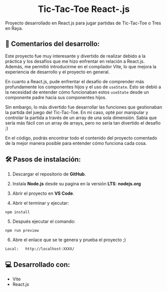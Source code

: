 <h1 align="center" id="title">Tic-Tac-Toe React-.js</h1>

Proyecto desarrollado en React.js para jugar partidas de Tic-Tac-Toe o Tres en Raya.

## 📖 Comentarios del desarrollo:

Este proyecto fue muy interesante y divertido de realizar debido a la práctica y los desafíos que me hizo enfrentar en relación a React.js. Además, me permitió introducirme en el compilador Vite, lo que mejora la experiencia de desarrollo y el proyecto en general.

En cuanto a React.js, pude enfrentar el desafío de comprender más profundamente los componentes hijos y el uso de `useState`. Esto se debió a la necesidad de entender cómo funcionaban estos `useState` desde un componente padre hacia sus componentes hijos.

Sin embargo, lo más divertido fue desarrollar las funciones que gestionaban la partida del juego del Tic-Tac-Toe. En mi caso, opté por manipular y controlar la partida a través de un array de una sola dimensión. Sabía que sería más fácil con un array de arrays, pero no sería tan divertido el desafío ;)

En el código, podrás encontrar todo el contenido del proyecto comentado de la mejor manera posible para entender cómo funciona cada cosa.


## 🛠️ Pasos de instalación:

1. Descargar el repositorio de **GitHub**.

2. Instala **Node.js** desde su pagina en la versión **LTS**: **nodejs.org**

3. Abrir el proyecto en **VS Code**.

4. Abrir el terminar y ejecutar:

```
npm install
```

5. Después ejecutar el comando: 

```
npm run preview
```

6. Abre el enlace que se te genera y prueba el proyecto ;)

```
Local:   http://localhost:XXXX/
```

  
  
## 💻 Desarrollado con:

*   Vite
*   React.js